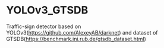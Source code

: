 # YOLOv3_GTSDB
Traffic-sign detector based on YOLOv3(https://github.com/AlexeyAB/darknet) and dataset of GTSDB(https://benchmark.ini.rub.de/gtsdb_dataset.html)
